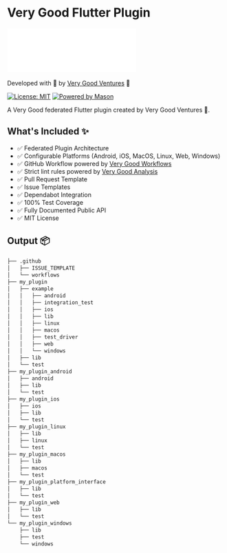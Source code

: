 # Very Good Flutter Plugin

[![Very Good Ventures][logo_white]][very_good_ventures_link]

Developed with 💙 by [Very Good Ventures][very_good_ventures_link] 🦄

[![License: MIT][license_badge]][license_link]
[![Powered by Mason](https://img.shields.io/endpoint?url=https%3A%2F%2Ftinyurl.com%2Fmason-badge)](https://github.com/felangel/mason)

A Very Good federated Flutter plugin created by Very Good Ventures 🦄.

## What's Included ✨

- ✅ Federated Plugin Architecture
- ✅ Configurable Platforms (Android, iOS, MacOS, Linux, Web, Windows)
- ✅ GitHub Workflow powered by [Very Good Workflows][very_good_workflows_link]
- ✅ Strict lint rules powered by [Very Good Analysis][very_good_analysis_link]
- ✅ Pull Request Template
- ✅ Issue Templates
- ✅ Dependabot Integration
- ✅ 100% Test Coverage
- ✅ Fully Documented Public API
- ✅ MIT License

## Output 📦

```
├── .github
│   ├── ISSUE_TEMPLATE
│   └── workflows
├── my_plugin
│   ├── example
│   │   ├── android
│   │   ├── integration_test
│   │   ├── ios
│   │   ├── lib
│   │   ├── linux
│   │   ├── macos
│   │   ├── test_driver
│   │   ├── web
│   │   └── windows
│   ├── lib
│   └── test
├── my_plugin_android
│   ├── android
│   ├── lib
│   └── test
├── my_plugin_ios
│   ├── ios
│   ├── lib
│   └── test
├── my_plugin_linux
│   ├── lib
│   ├── linux
│   └── test
├── my_plugin_macos
│   ├── lib
│   ├── macos
│   └── test
├── my_plugin_platform_interface
│   ├── lib
│   └── test
├── my_plugin_web
│   ├── lib
│   └── test
└── my_plugin_windows
    ├── lib
    ├── test
    └── windows        
```

[license_badge]: https://img.shields.io/badge/license-MIT-blue.svg
[license_link]: https://opensource.org/licenses/MIT
[logo_white]: https://raw.githubusercontent.com/VGVentures/very_good_brand/main/styles/README/vgv_logo_white.png
[mason_link]: https://github.com/felangel/mason
[very_good_analysis_link]: https://pub.dev/packages/very_good_analysis
[very_good_ventures_link]: https://verygood.ventures
[very_good_workflows_link]: https://github.com/VeryGoodOpenSource/very_good_workflows
